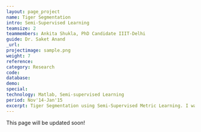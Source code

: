 ```yaml
---
layout: page_project
name: Tiger Segmentation
intro: Semi-Supervised Learning
teamsize: 2
teammembers: Ankita Shukla, PhD Candidate IIIT-Delhi
guide: Dr. Saket Anand
_url: 
projectimage: sample.png
weight: 7
reference: 
category: Research
code: 
database:
demo:
special:
technology: Matlab, Semi-supervised Learning
period: Nov'14-Jan'15
excerpt: Tiger Segmentation using Semi-Supervised Metric Learning. I was responsible for doing a literature survey on superpixel based approaches for image segmentation and generating superpixel graphs to perform the figure/ground segmentation using Graph Cuts.
---
```

This page will be updated soon!